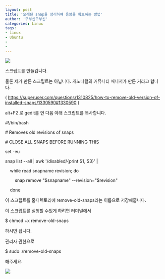 ```yaml
---
layout: post
title: '오래된 snap을 정리하여 용량을 확보하는 방법'
author: '구부신구부신'
categories: Linux
tags:
- Linux
- Ubuntu
-
- 
---
```



<script> location.href='https://cafe.naver.com/develoid/863451' ; </script>

<p><img src="https://dthumb-phinf.pstatic.net/?src=%22https%3A%2F%2Fcafeptthumb-phinf.pstatic.net%2FMjAxOTA0MTJfMjIw%2FMDAxNTU1MDc1ODI1NzE4.VyMRd4l8UxIf83Kzn1d6pzi7tfkSNkFmf5zcvOxPJ7sg.Dd0hLipQgJVjr20iOqhYTj_TjKJDTwOxNN5_O2asW9Mg.PNG.searphiel9%2F%25EB%2594%2594%25EB%25B2%25A8_%25EA%25B2%258C%25EC%258B%259C%25EA%25B8%2580.png%3Ftype%3Dw740%22&amp;type=cafe_wa740"></p>
<p>스크립트를 만들겁니다.&nbsp;</p>
<p>물론 제가 만든 스크립트는 아닙니다. 캐노니컬의 커뮤니티 매니저가 만든 거라고 합니다.&nbsp;</p>
<p>(&nbsp;<a href="https://superuser.com/questions/1310825/how-to-remove-old-version-of-installed-snaps/1330590#1330590">https://superuser.com/questions/1310825/how-to-remove-old-version-of-installed-snaps/1330590#1330590</a>&nbsp;)</p>
<p>alt+F2 로 gedit를 연 다음 아래 스크립트를 복사합니다.&nbsp;</p>
<p>#!/bin/bash</p>
<p># Removes old revisions of snaps</p>
<p># CLOSE ALL SNAPS BEFORE RUNNING THIS</p>
<p>set -eu</p>
<p>snap list --all | awk '/disabled/{print $1, $3}' |</p>
<p>&nbsp; &nbsp; while read snapname revision; do</p>
<p>&nbsp; &nbsp; &nbsp; &nbsp; snap remove "$snapname" --revision="$revision"</p>
<p>&nbsp; &nbsp; done</p>
<p>이 스크립트를 홈디렉토리에&nbsp;remove-old-snaps라는 이름으로 저장해줍니다.&nbsp;</p>
<p>이 스크립트를 실행할 수있게 하려면 터미널에서&nbsp;</p>
<p>$&nbsp;chmod +x remove-old-snaps</p>
<p>하시면 됩니다.&nbsp;</p>
<p>관리자 권한으로&nbsp;</p>
<p>$&nbsp;sudo ./remove-old-snaps</p>
<p>해주세요.&nbsp;</p>
<p><img src="https://cafeptthumb-phinf.pstatic.net/MjAxOTA0MTJfMjA5/MDAxNTU1MDgwNjgxMTU4.sAcjg_ODoFQpTrUoXR9OCm2Nqa92fi6afOERjdB703wg.2asJ9oUSHpzFN4AHj2d_w0FGxajQQj-f_yMuXSUWb8cg.PNG.dominant4u/%EC%8A%A4%ED%81%AC%EB%A6%B0%EC%83%B7%2C_2019-04-12_23-51-11.png?type=w740"></p>
</p>

